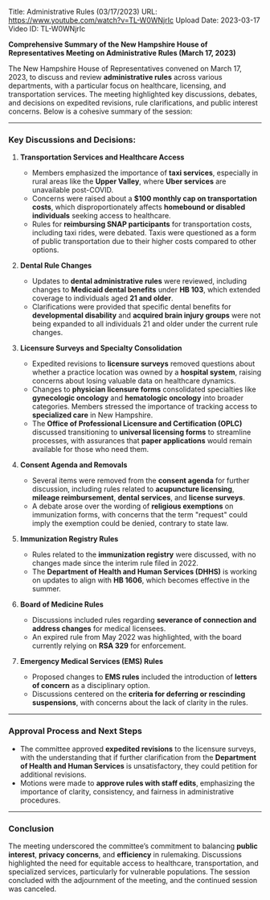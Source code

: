Title: Administrative Rules (03/17/2023)
URL: https://www.youtube.com/watch?v=TL-W0WNjrIc
Upload Date: 2023-03-17
Video ID: TL-W0WNjrIc

**Comprehensive Summary of the New Hampshire House of Representatives Meeting on Administrative Rules (March 17, 2023)**

The New Hampshire House of Representatives convened on March 17, 2023, to discuss and review **administrative rules** across various departments, with a particular focus on healthcare, licensing, and transportation services. The meeting highlighted key discussions, debates, and decisions on expedited revisions, rule clarifications, and public interest concerns. Below is a cohesive summary of the session:

---

### **Key Discussions and Decisions:**

1. **Transportation Services and Healthcare Access**  
   - Members emphasized the importance of **taxi services**, especially in rural areas like the **Upper Valley**, where **Uber services** are unavailable post-COVID.  
   - Concerns were raised about a **$100 monthly cap on transportation costs**, which disproportionately affects **homebound or disabled individuals** seeking access to healthcare.  
   - Rules for **reimbursing SNAP participants** for transportation costs, including taxi rides, were debated. Taxis were questioned as a form of public transportation due to their higher costs compared to other options.

2. **Dental Rule Changes**  
   - Updates to **dental administrative rules** were reviewed, including changes to **Medicaid dental benefits** under **HB 103**, which extended coverage to individuals aged **21 and older**.  
   - Clarifications were provided that specific dental benefits for **developmental disability** and **acquired brain injury groups** were not being expanded to all individuals 21 and older under the current rule changes.

3. **Licensure Surveys and Specialty Consolidation**  
   - Expedited revisions to **licensure surveys** removed questions about whether a practice location was owned by a **hospital system**, raising concerns about losing valuable data on healthcare dynamics.  
   - Changes to **physician licensure forms** consolidated specialties like **gynecologic oncology** and **hematologic oncology** into broader categories. Members stressed the importance of tracking access to **specialized care** in New Hampshire.  
   - The **Office of Professional Licensure and Certification (OPLC)** discussed transitioning to **universal licensing forms** to streamline processes, with assurances that **paper applications** would remain available for those who need them.

4. **Consent Agenda and Removals**  
   - Several items were removed from the **consent agenda** for further discussion, including rules related to **acupuncture licensing**, **mileage reimbursement**, **dental services**, and **license surveys**.  
   - A debate arose over the wording of **religious exemptions** on immunization forms, with concerns that the term "request" could imply the exemption could be denied, contrary to state law.

5. **Immunization Registry Rules**  
   - Rules related to the **immunization registry** were discussed, with no changes made since the interim rule filed in 2022.  
   - The **Department of Health and Human Services (DHHS)** is working on updates to align with **HB 1606**, which becomes effective in the summer.

6. **Board of Medicine Rules**  
   - Discussions included rules regarding **severance of connection and address changes** for medical licensees.  
   - An expired rule from May 2022 was highlighted, with the board currently relying on **RSA 329** for enforcement.

7. **Emergency Medical Services (EMS) Rules**  
   - Proposed changes to **EMS rules** included the introduction of **letters of concern** as a disciplinary option.  
   - Discussions centered on the **criteria for deferring or rescinding suspensions**, with concerns about the lack of clarity in the rules.

---

### **Approval Process and Next Steps**  
- The committee approved **expedited revisions** to the licensure surveys, with the understanding that if further clarification from the **Department of Health and Human Services** is unsatisfactory, they could petition for additional revisions.  
- Motions were made to **approve rules with staff edits**, emphasizing the importance of clarity, consistency, and fairness in administrative procedures.  

---

### **Conclusion**  
The meeting underscored the committee’s commitment to balancing **public interest**, **privacy concerns**, and **efficiency** in rulemaking. Discussions highlighted the need for equitable access to healthcare, transportation, and specialized services, particularly for vulnerable populations. The session concluded with the adjournment of the meeting, and the continued session was canceled.
